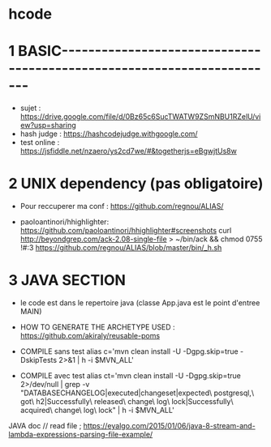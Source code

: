 # hcode

# 1 BASIC-----------------------------------------------------------------------

- sujet : https://drive.google.com/file/d/0Bz65c6SucTWATW9ZSmNBU1RZelU/view?usp=sharing
- hash judge : https://hashcodejudge.withgoogle.com/
- test online : https://jsfiddle.net/nzaero/ys2cd7we/#&togetherjs=eBgwjtUs8w

# 2 UNIX dependency (pas obligatoire)

- Pour reccuperer ma conf : 
https://github.com/regnou/ALIAS/

- paoloantinori/hhighlighter: https://github.com/paoloantinori/hhighlighter#screenshots
curl http://beyondgrep.com/ack-2.08-single-file > ~/bin/ack && chmod 0755 !#:3
https://github.com/regnou/ALIAS/blob/master/bin/_h.sh

# 3 JAVA SECTION

- le code est dans le repertoire java (classe App.java est le point d'entree MAIN)

- HOW TO GENERATE THE ARCHETYPE USED :  https://github.com/akiraly/reusable-poms

- COMPILE sans test
alias   c='mvn clean install -U -Dgpg.skip=true    -DskipTests  2>&1        |  h -i $MVN_ALL'

- COMPILE avec test
alias  ct='mvn clean install -U -Dgpg.skip=true                 2>/dev/null    | grep -v "DATABASECHANGELOG|executed|changeset|expected\ postgresql,\ got\ h2|Successfully\ released\ change\ log\ lock|Successfully\ acquired\ change\ log\ lock"   |  h -i $MVN_ALL'

JAVA doc
// read file ; https://eyalgo.com/2015/01/06/java-8-stream-and-lambda-expressions-parsing-file-example/

